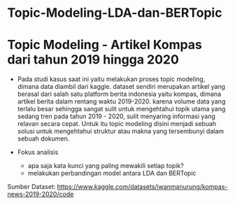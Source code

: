 # Topic-Modeling-LDA-dan-BERTopic
# Topic Modeling - Artikel Kompas dari tahun 2019 hingga 2020
- Pada studi kasus saat ini yaitu melakukan proses topic modeling, dimana data diambil dari kaggle. dataset sendiri merupakan artikel yang berasal dari salah satu platform berita indonesia yaitu kompas, dimana artikel berita dalam rentang waktu 2019-2020. karena volume data yang terlalu besar sehingga sangat sulit untuk mengehtahui topik utama yang sedang tren pada tahun 2019 - 2020, sulit menyaring informasi yang relavan secara cepat. Untuk itu topic modeling disini menjadi sebuah solusi untuk mengehtahui struktur atau makna yang tersembunyi dalam sebuah dokumen.

- Fokus analisis
  - apa saja kata kunci yang paling mewakili setiap topik?
  - melakukan perbandingan model antara LDA dan BERTopic
 
Sumber Dataset: https://www.kaggle.com/datasets/iwanmanurung/kompas-news-2019-2020/code
